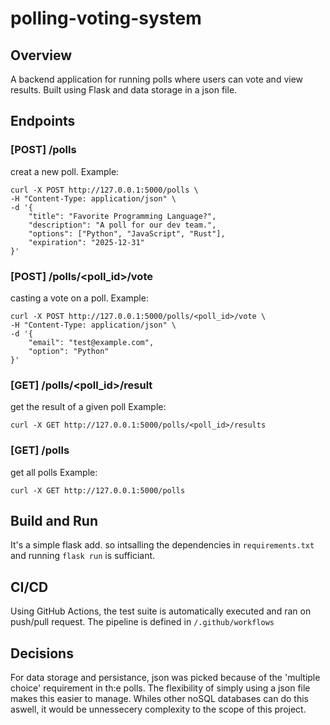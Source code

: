 # polling-voting-system

## Overview

A backend application for running polls where users can vote and view results. Built using Flask and data storage in a json file.

## Endpoints
### [POST] /polls
creat a new poll.
Example:
```
curl -X POST http://127.0.0.1:5000/polls \
-H "Content-Type: application/json" \
-d '{
    "title": "Favorite Programming Language?",
    "description": "A poll for our dev team.",
    "options": ["Python", "JavaScript", "Rust"],
    "expiration": "2025-12-31"
}'
```

### [POST] /polls/<poll_id>/vote
casting a vote on a poll.
Example:
```
curl -X POST http://127.0.0.1:5000/polls/<poll_id>/vote \
-H "Content-Type: application/json" \
-d '{
    "email": "test@example.com",
    "option": "Python"
}'
```

### [GET] /polls/<poll_id>/result
get the result of a given poll
Example:
```
curl -X GET http://127.0.0.1:5000/polls/<poll_id>/results
```

### [GET] /polls
get all polls
Example:
```
curl -X GET http://127.0.0.1:5000/polls
```

## Build and Run 
It's a simple flask add. so intsalling the dependencies in `requirements.txt` and running `flask run` is sufficiant.  

## CI/CD
Using GitHub Actions, the test suite is automatically executed and ran on push/pull request. The pipeline is defined in `/.github/workflows`

## Decisions
For data storage and persistance, json was picked because of the 'multiple choice' requirement in th:e polls. The flexibility of simply using a json file makes this easier to manage. Whiles other noSQL databases can do this aswell, it would be unnessecery complexity to the scope of this project.
